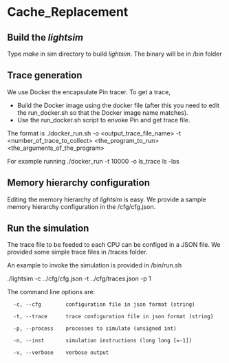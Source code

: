 # Cache_Replacement
## Build the _lightsim_
Type _make_ in sim directory to build _lightsim_. The binary will be in /bin folder


## Trace generation
We use Docker the encapsulate Pin tracer. 
To get a trace, 
-  Build the Docker image using the docker file (after this you need to edit the run_docker.sh so that the Docker image name matches).
- Use the run_docker.sh script to envoke Pin and get trace file.

The format is ./docker_run.sh -o <output_trace_file_name> -t <number_of_trace_to_collect> <the_program_to_run> <the_arguments_of_the_program>

For example running ./docker_run -t 10000 -o ls_trace ls -las

## Memory hierarchy configuration
Editing the memory hierarchy of _lightsim_ is easy. We provide a sample memory hierarchy configuration in the /cfg/cfg.json. 
## Run the simulation
The trace file to be feeded to each CPU can be configed in a JSON file. We provided some simple trace files in /traces folder.

An example to invoke the simulation is provided in /bin/run.sh

./lightsim -c ../cfg/cfg.json -t ../cfg/traces.json -p 1

The command line options are:
```
  -c, --cfg        configuration file in json format (string)
  
  -t, --trace      trace configuration file in json format (string)
  
  -p, --process    processes to simulate (unsigned int)
  
  -n, --inst       simulation instructions (long long [=-1])
  
  -v, --verbose    verbose output
```
